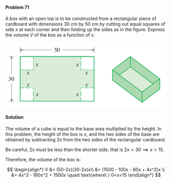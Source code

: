 <div class="alert alert-warning" role="alert">
<h4 class="alert-heading">Problem 71</h4>

A box with an open top is to be constructed from a rectangular piece of cardboard with dimensions $30$ cm by $50$ cm by cutting out equal squares of side $x$ at each corner and then folding up the sides as in the figure. Express the volume $V$ of the box as a function of $x$.

</div>

![](_media/fig10.png ':size=60% :class=img-center')

<div class="alert alert-success" role="alert">
<h4 class="alert-heading">Solution</h4>

The volume of a cube is equal to the base area multiplied by the height. In this problem, the height of the box is $x$, and the two sides of the base are obtained by subtracting $2x$ from the two sides of the rectangular cardboard.

Be careful, $2x$ must be less than the shorter side, that is $2x < 30 \implies x < 15$. 

Therefore, the volume of the box is:

$$
\begin{align*}
V &= (50-2x)(30-2x)x\\
&= (1500 - 100x - 60x + 4x^2)x \\
&= 4x^3 - 160x^2 + 1500x \quad \text{where\ } 0<x<15
\end{align*}
$$

</div>

